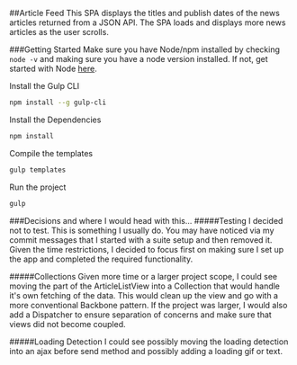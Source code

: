 ##Article Feed
This SPA displays the titles and publish dates of the news articles returned from a JSON API. The SPA loads and displays more news articles as the user scrolls.

###Getting Started
Make sure you have Node/npm installed by checking ``` node -v ``` and making sure you have a node version installed. If not, get started with Node [here](https://nodejs.org/en/).

Install the Gulp CLI
```sh
npm install --g gulp-cli
```

Install the Dependencies
```sh
npm install
```

Compile the templates
```sh
gulp templates
```

Run the project
```sh
gulp
```

###Decisions and where I would head with this...
#####Testing
I decided not to test.  This is something I usually do. You may have noticed via my commit messages that I started with a suite setup and then removed it. Given the time restrictions,  I decided to focus first on making sure I set up the app and completed the required functionality.

#####Collections
Given more time or a larger project scope, I could see moving the part of the ArticleListView into a Collection that would handle it's own fetching of the data. This would clean up the view and go with a more conventional Backbone pattern.  If the project was larger, I would also add a Dispatcher to ensure separation of concerns and make sure that views did not become coupled.

#####Loading Detection
I could see possibly moving the loading detection into an ajax before send method and possibly adding a loading gif or text.
